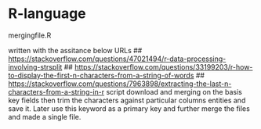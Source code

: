 # R-language

mergingfile.R


written with the assitance below URLs
          ## https://stackoverflow.com/questions/47021494/r-data-processing-involving-strsplit
          ## https://stackoverflow.com/questions/33199203/r-how-to-display-the-first-n-characters-from-a-string-of-words
          ## https://stackoverflow.com/questions/7963898/extracting-the-last-n-characters-from-a-string-in-r
script download and merging on the basis key fields then trim the characters against particular columns entities and save it. Later use this keyword as a primary key and further merge the files and made a single file.

